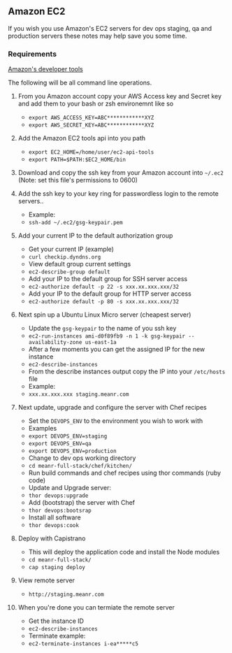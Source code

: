 ## Amazon EC2

If you wish you use Amazon's EC2 servers for dev ops staging, qa and production servers these notes may help save you some time.

### Requirements

[Amazon's developer tools](http://aws.amazon.com/developertools/351)

The following will be all command line operations.

1. From you Amazon account copy your AWS Access key and Secret key and add them to your bash or zsh environemnt like so

    * `export AWS_ACCESS_KEY=ABC************XYZ`
    * `export AWS_SECRET_KEY=ABC************XYZ`

2. Add the Amazon EC2 tools api into you path

    * `export EC2_HOME=/home/user/ec2-api-tools`
    * `export PATH=$PATH:$EC2_HOME/bin`

3. Download and copy the ssh key from your Amazon account into `~/.ec2` (Note: set this file's permissions to 0600)

4. Add the ssh key to your key ring for passwordless login to the remote servers..

    * Example:
    * `ssh-add ~/.ec2/gsg-keypair.pem`

5. Add your current IP to the default authorization group

    * Get your current IP (example)
    * `curl checkip.dyndns.org`
    * View default group current settings
    * `ec2-describe-group default`
    * Add your IP to the default group for SSH server access
    * `ec2-authorize default -p 22 -s xxx.xx.xxx.xxx/32`
    * Add your IP to the default group for HTTP server access
    * `ec2-authorize default -p 80 -s xxx.xx.xxx.xxx/32`

6. Next spin up a Ubuntu Linux Micro server (cheapest server)

    * Update the `gsg-keypair` to the name of you ssh key
    * `ec2-run-instances ami-d0f89fb9 -n 1 -k gsg-keypair --availability-zone us-east-1a`
    * After a few moments you can get the assigned IP for the new instance
    * `ec2-describe-instances`
    * From the describe instances output copy the IP into your `/etc/hosts` file
    * Example:
    * `xxx.xx.xxx.xxx staging.meanr.com`

7. Next update, upgrade and configure the server with Chef recipes

    * Set the `DEVOPS_ENV` to the environment you wish to work with
    * Examples
    * `export DEVOPS_ENV=staging`
    * `export DEVOPS_ENV=qa`
    * `export DEVOPS_ENV=production`
    * Change to dev ops working directory
    * `cd meanr-full-stack/chef/kitchen/`
    * Run build commands and chef recipes using thor commands (ruby code)
    * Update and Upgrade server:
    * `thor devops:upgrade`
    * Add (bootstrap) the server with Chef
    * `thor devops:bootsrap`
    * Install all software
    * `thor devops:cook`

8. Deploy with Capistrano

    * This will deploy the application code and install the Node modules
    * `cd meanr-full-stack/`
    * `cap staging deploy`

9. View remote server
     * `http://staging.meanr.com`

10. When you're done you can termiate the remote server

    * Get the instance ID
    * `ec2-describe-instances`
    * Terminate example:
    * `ec2-terminate-instances i-ea*****c5`
